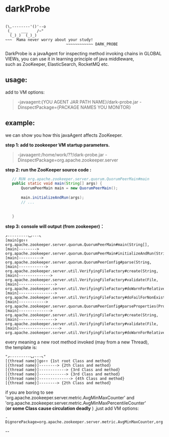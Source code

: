 # darkProbe



```text

(\,--------'()'--o
 (_    ___    /~"
  (_)_)  (_)_)
~~~  Mama never worry about your study! 
                           ~~~~~~~~~~~~ DARK_PROBE
```


DarkProbe is a javaAgent for inspecting method invoking chains in GLOBAL VIEWs, 
you can use it in learning principle of java middleware,   
such as ZooKeeper, ElasticSearch, RocketMQ etc.  




## usage:
add to VM options:
>  -javaagent:{YOU AGENT JAR PATH NAME}/dark-probe.jar  -DinspectPackage={PACKAGE NAMES YOU MONITOR} 
 
## example:
 
 we can show you how this javaAgent affects ZooKeeper.
 
**step 1: add to zookeeper VM startup parameters.**
 >  -javaagent:/home/work/??/dark-probe.jar
    -DinspectPackage=org.apache.zookeeper.server
    
 **step 2: run the ZooKeeper source code :**
 ```java
    // RUN org.apache.zookeeper.server.quorum.QuorumPeerMain#main
    public static void main(String[] args) {
        QuorumPeerMain main = new QuorumPeerMain();
        
        main.initializeAndRun(args);
        // ...
            
        
    }

```
 **step 3: console will output (from zookeeper)：**
```text
↗---------↘↙---↖
[main]go↑↑ org.apache.zookeeper.server.quorum.QuorumPeerMain#main(String[], 
[main]--------> org.apache.zookeeper.server.quorum.QuorumPeerMain#initializeAndRun(String[], 
[main]----------> org.apache.zookeeper.server.quorum.QuorumPeerConfig#parse(String, 
[main]------------> org.apache.zookeeper.server.util.VerifyingFileFactory#create(String, 
[main]--------------> org.apache.zookeeper.server.util.VerifyingFileFactory#validate(File, 
[main]----------------> org.apache.zookeeper.server.util.VerifyingFileFactory#doWarnForRelativePath(File, 
[main]----------------> org.apache.zookeeper.server.util.VerifyingFileFactory#doFailForNonExistingPath(File, 
[main]------------> org.apache.zookeeper.server.quorum.QuorumPeerConfig#parseProperties(Properties, 
[main]--------------> org.apache.zookeeper.server.util.VerifyingFileFactory#create(String, 
[main]----------------> org.apache.zookeeper.server.util.VerifyingFileFactory#validate(File, 
[main]------------------> org.apache.zookeeper.server.util.VerifyingFileFactory#doWarnForRelativePath(File, 
```

every meaning a new root method invoked (may from a new Thread),  
the template is:
```text
"↗---------↘↙---↖" 
[{thread name}]go↑↑ {1st root Class and method}
[{thread name}]--------> {2th Class and method}
[{thread name}]------------> {3rd Class and method}
[{thread name}]------------> {3rd Class and method}
[{thread name}]--------------> {4th Class and method}
[{thread name}]--------> {2th Class and method}
```


if you are boring to see  'org.apache.zookeeper.server.metric.AvgMinMaxCounter' 
and 'org.apache.zookeeper.server.metric.AvgMinMaxPercentileCounter'   
(**or some Class cause circulation deadly** )
,just add VM options:
```text
-DignorePackage=org.apache.zookeeper.server.metric.AvgMinMaxCounter,org.apache.zookeeper.server.metric.AvgMinMaxPercentileCounter

```



--


